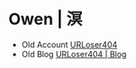 # Owen | 溟

- Old Account [URLoser404](https://github.com/URLoser404)
- Old Blog [URLoser404 | Blog](https://urloser404.github.io)


